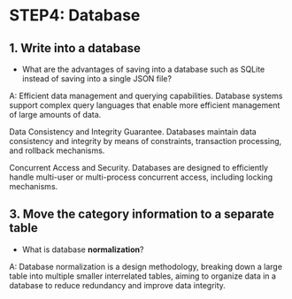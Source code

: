# STEP4: Database

## 1. Write into a database

* What are the advantages of saving into a database such as SQLite instead of saving into a single JSON file?

A: 
Efficient data management and querying capabilities. Database systems support complex query languages that enable more efficient management of large amounts of data.

Data Consistency and Integrity Guarantee. Databases maintain data consistency and integrity by means of constraints, transaction processing, and rollback mechanisms.

Concurrent Access and Security. Databases are designed to efficiently handle multi-user or multi-process concurrent access, including locking mechanisms.

## 3. Move the category information to a separate table

* What is database **normalization**?

A:
Database normalization is a design methodology, breaking down a large table into multiple smaller interrelated tables, aiming to organize data in a database to reduce redundancy and improve data integrity.

